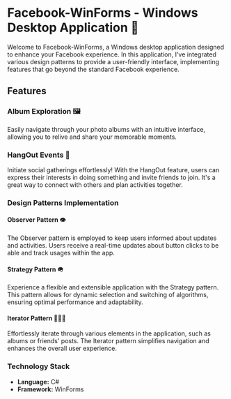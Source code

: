 # Facebook-WinForms - Windows Desktop Application 🚀

Welcome to Facebook-WinForms, a Windows desktop application designed to enhance your Facebook experience. In this application, I've integrated various design patterns to provide a user-friendly interface, implementing features that go beyond the standard Facebook experience.

## Features

### Album Exploration 🖼️
Easily navigate through your photo albums with an intuitive interface, allowing you to relive and share your memorable moments.

### HangOut Events 🍾
Initiate social gatherings effortlessly! With the HangOut feature, users can express their interests in doing something and invite friends to join. It's a great way to connect with others and plan activities together.

### Design Patterns Implementation

#### Observer Pattern 👁️
The Observer pattern is employed to keep users informed about updates and activities. Users receive a real-time updates about button clicks to be able and track usages within the app.  

#### Strategy Pattern 🪖
Experience a flexible and extensible application with the Strategy pattern. This pattern allows for dynamic selection and switching of algorithms, ensuring optimal performance and adaptability.

#### Iterator Pattern 🏃🏾‍♂️
Effortlessly iterate through various elements in the application, such as albums or friends' posts. The Iterator pattern simplifies navigation and enhances the overall user experience.

### Technology Stack

- **Language:** C#
- **Framework:** WinForms

